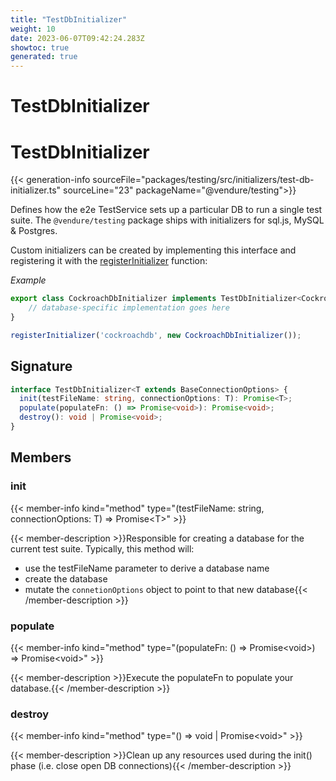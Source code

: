 ```yaml
---
title: "TestDbInitializer"
weight: 10
date: 2023-06-07T09:42:24.283Z
showtoc: true
generated: true
---
```

<!-- This file was generated from the Vendure source. Do not modify. Instead, re-run the "docs:build" script -->

# TestDbInitializer
<div class="symbol">


# TestDbInitializer

{{< generation-info sourceFile="packages/testing/src/initializers/test-db-initializer.ts" sourceLine="23" packageName="@vendure/testing">}}

Defines how the e2e TestService sets up a particular DB to run a single test suite.
The `@vendure/testing` package ships with initializers for sql.js, MySQL & Postgres.

Custom initializers can be created by implementing this interface and registering
it with the <a href='/typescript-api/testing/register-initializer#registerinitializer'>registerInitializer</a> function:

*Example*

```TypeScript
export class CockroachDbInitializer implements TestDbInitializer<CockroachConnectionOptions> {
    // database-specific implementation goes here
}

registerInitializer('cockroachdb', new CockroachDbInitializer());
```

## Signature

```TypeScript
interface TestDbInitializer<T extends BaseConnectionOptions> {
  init(testFileName: string, connectionOptions: T): Promise<T>;
  populate(populateFn: () => Promise<void>): Promise<void>;
  destroy(): void | Promise<void>;
}
```
## Members

### init

{{< member-info kind="method" type="(testFileName: string, connectionOptions: T) => Promise&#60;T&#62;"  >}}

{{< member-description >}}Responsible for creating a database for the current test suite.
Typically, this method will:

* use the testFileName parameter to derive a database name
* create the database
* mutate the `connetionOptions` object to point to that new database{{< /member-description >}}

### populate

{{< member-info kind="method" type="(populateFn: () =&#62; Promise&#60;void&#62;) => Promise&#60;void&#62;"  >}}

{{< member-description >}}Execute the populateFn to populate your database.{{< /member-description >}}

### destroy

{{< member-info kind="method" type="() => void | Promise&#60;void&#62;"  >}}

{{< member-description >}}Clean up any resources used during the init() phase (i.e. close open DB connections){{< /member-description >}}


</div>
